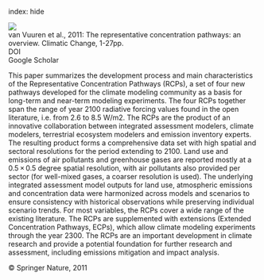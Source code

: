 index: hide

<div class="Citation">
    <div class="Citation-thumb CitationThumb-linked"  data-href="https://doi.org/10.1007/s10584-011-0148-z">
      <img src="https://static.claimspace.cloud/climate-study-static/refs/thumbs/11/van_Vuuren_et_al_2011-thumb.png" />
    </div>

  <div class="Citation-body">
    <div class="Citation-text">van Vuuren et al., 2011: The representative concentration pathways: an overview. <span class="Article-journal">Climatic Change, </span><span class="Article-volume"></span>1-27pp.</div>
    <div class="Citation-links">
      <div class="CitationLink" data-href="https://doi.org/10.1007/s10584-011-0148-z">
        <div class="CitationLink-icon CitationLink-Doi"></div>
        <div class="CitationLink-text">DOI</div>
      </div>
      <div class="CitationLink" data-href="https://scholar.google.com/scholar?q=10.1007/s10584-011-0148-z">
        <div class="CitationLink-icon CitationLink-Scholar"></div>
        <div class="CitationLink-text">Google Scholar</div>
      </div>
    </div>
  </div>
</div>

This paper summarizes the development process and main characteristics of the Representative Concentration Pathways (RCPs), a set of four new pathways developed for the climate modeling community as a basis for long-term and near-term modeling experiments. The four RCPs together span the range of year 2100 radiative forcing values found in the open literature, i.e. from 2.6 to 8.5 W/m2. The RCPs are the product of an innovative collaboration between integrated assessment modelers, climate modelers, terrestrial ecosystem modelers and emission inventory experts. The resulting product forms a comprehensive data set with high spatial and sectoral resolutions for the period extending to 2100. Land use and emissions of air pollutants and greenhouse gases are reported mostly at a 0.5 × 0.5 degree spatial resolution, with air pollutants also provided per sector (for well-mixed gases, a coarser resolution is used). The underlying integrated assessment model outputs for land use, atmospheric emissions and concentration data were harmonized across models and scenarios to ensure consistency with historical observations while preserving individual scenario trends. For most variables, the RCPs cover a wide range of the existing literature. The RCPs are supplemented with extensions (Extended Concentration Pathways, ECPs), which allow climate modeling experiments through the year 2300. The RCPs are an important development in climate research and provide a potential foundation for further research and assessment, including emissions mitigation and impact analysis.

<div class="Citation-copy">
&copy; Springer Nature, 2011
</div>